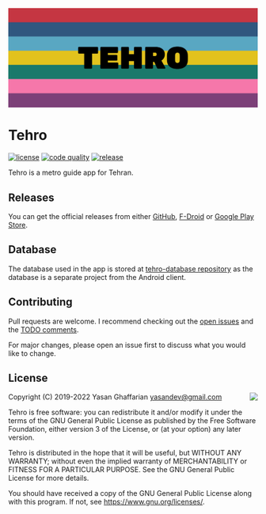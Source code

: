 <img align="center" src="https://github.com/yasandev/tehro-branding/raw/main/PROMO.png">

# Tehro

[![license](https://img.shields.io/github/license/yasandev/tehro-android)](https://github.com/yasandev/tehro-android/blob/main/LICENSE)
[![code quality](https://img.shields.io/codacy/grade/abe344aa3a7a4b0b87673ccccfae1c51)](https://app.codacy.com/gh/yasandev/tehro-android/dashboard?utm_source=github.com&utm_medium=referral&utm_content=yasandev/tehro-android&utm_campaign=Badge_Grade)
[![release](https://img.shields.io/github/v/release/yasandev/tehro-android)](https://github.com/yasandev/tehro-android/releases)

Tehro is a metro guide app for Tehran.

## Releases

You can get the official releases from either [GitHub](https://github.com/yasandev/tehro-android/releases), [F-Droid](https://f-droid.org/packages/dev.yasan.metro.fdroid/) or [Google Play Store](https://play.google.com/store/apps/details?id=dev.yasan.metro).

## Database

The database used in the app is stored at [tehro-database repository](https://github.com/yasandev/tehro-database) as the database is a separate project from the Android client.

## Contributing

Pull requests are welcome. I recommend checking out the [open issues](https://github.com/yasandev/tehro-android/issues) and the [TODO comments](https://www.jetbrains.com/help/idea/using-todo.html).

For major changes, please open an issue first to discuss what you would like to change.

## License

<img align="right" src="https://www.gnu.org/graphics/gplv3-88x31.png">

  Copyright (C) 2019-2022 Yasan Ghaffarian <yasandev@gmail.com>

  Tehro is free software: you can redistribute it and/or modify
  it under the terms of the GNU General Public License as published by the
  Free Software Foundation, either version 3 of the License, or (at your
  option) any later version.

  Tehro is distributed in the hope that it will be useful, but
  WITHOUT ANY WARRANTY; without even the implied warranty of MERCHANTABILITY
  or FITNESS FOR A PARTICULAR PURPOSE. See the GNU General Public License for
  more details.

  You should have received a copy of the GNU General Public License along
  with this program. If not, see <https://www.gnu.org/licenses/>.

